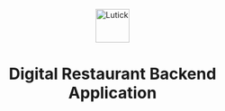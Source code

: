 <p align="center">
  <a href="https://www.lutick.com">
    <img alt="Lutick" src="https://lutick.com/img/lutick_vec.svg" width="60" />
  </a>
</p>
<h1 align="center">
  Digital Restaurant Backend Application
</h1>
